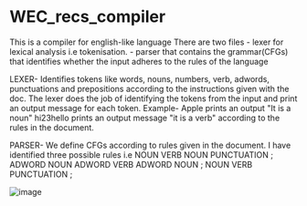 # WEC_recs_compiler
This is a compiler for english-like language
There are two files - lexer for lexical analysis i.e tokenisation.
                    - parser that contains the grammar(CFGs) that identifies whether the input adheres to the rules of the language

LEXER-
Identifies tokens like words, nouns, numbers, verb, adwords, punctuations and prepositions according to the instructions given with the doc.
The lexer does the job of identifying the tokens from the input and print an output message for each token.
Example-
Apple prints an output "It is a noun"
hi23hello prints an output message "it is a verb" according to the rules in the document.

PARSER-
We define CFGs according to rules given in the document.
I have identified three possible rules i.e 
NOUN VERB NOUN PUNCTUATION ;
ADWORD NOUN ADWORD VERB ADWORD NOUN ;
NOUN VERB PUNCTUATION ;

![image](https://github.com/SupradhaBhat/WEC_recs_compiler/assets/97398229/a31d79c9-a7ca-4309-bbc0-b8db32a1ebae)

